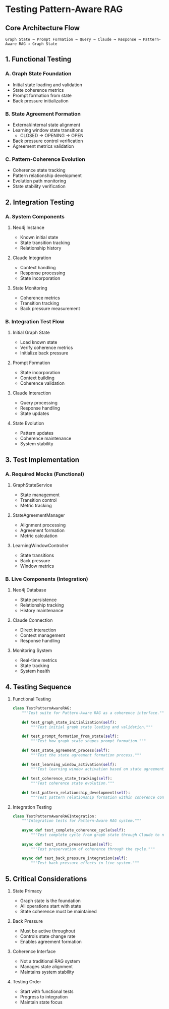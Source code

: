 # Testing Pattern-Aware RAG

## Core Architecture Flow
```
Graph State → Prompt Formation → Query → Claude → Response → Pattern-Aware RAG → Graph State
```

## 1. Functional Testing

### A. Graph State Foundation
- Initial state loading and validation
- State coherence metrics
- Prompt formation from state
- Back pressure initialization

### B. State Agreement Formation
- External/internal state alignment
- Learning window state transitions
  - CLOSED → OPENING → OPEN
- Back pressure control verification
- Agreement metrics validation

### C. Pattern-Coherence Evolution
- Coherence state tracking
- Pattern relationship development
- Evolution path monitoring
- State stability verification

## 2. Integration Testing

### A. System Components
1. Neo4j Instance
   - Known initial state
   - State transition tracking
   - Relationship history

2. Claude Integration
   - Context handling
   - Response processing
   - State incorporation

3. State Monitoring
   - Coherence metrics
   - Transition tracking
   - Back pressure measurement

### B. Integration Test Flow
1. Initial Graph State
   - Load known state
   - Verify coherence metrics
   - Initialize back pressure

2. Prompt Formation
   - State incorporation
   - Context building
   - Coherence validation

3. Claude Interaction
   - Query processing
   - Response handling
   - State updates

4. State Evolution
   - Pattern updates
   - Coherence maintenance
   - System stability

## 3. Test Implementation

### A. Required Mocks (Functional)
1. GraphStateService
   - State management
   - Transition control
   - Metric tracking

2. StateAgreementManager
   - Alignment processing
   - Agreement formation
   - Metric calculation

3. LearningWindowController
   - State transitions
   - Back pressure
   - Window metrics

### B. Live Components (Integration)
1. Neo4j Database
   - State persistence
   - Relationship tracking
   - History maintenance

2. Claude Connection
   - Direct interaction
   - Context management
   - Response handling

3. Monitoring System
   - Real-time metrics
   - State tracking
   - System health

## 4. Testing Sequence

1. Functional Testing
   ```python
   class TestPatternAwareRAG:
       """Test suite for Pattern-Aware RAG as a coherence interface."""
       
       def test_graph_state_initialization(self):
           """Test initial graph state loading and validation."""
           
       def test_prompt_formation_from_state(self):
           """Test how graph state shapes prompt formation."""
           
       def test_state_agreement_process(self):
           """Test the state agreement formation process."""
           
       def test_learning_window_activation(self):
           """Test learning window activation based on state agreement."""
           
       def test_coherence_state_tracking(self):
           """Test coherence state evolution."""
           
       def test_pattern_relationship_development(self):
           """Test pattern relationship formation within coherence context."""
   ```

2. Integration Testing
   ```python
   class TestPatternAwareRAGIntegration:
       """Integration tests for Pattern-Aware RAG system."""
       
       async def test_complete_coherence_cycle(self):
           """Test complete cycle from graph state through Claude to new state."""
           
       async def test_state_preservation(self):
           """Test preservation of coherence through the cycle."""
           
       async def test_back_pressure_integration(self):
           """Test back pressure effects in live system."""
   ```

## 5. Critical Considerations

1. State Primacy
   - Graph state is the foundation
   - All operations start with state
   - State coherence must be maintained

2. Back Pressure
   - Must be active throughout
   - Controls state change rate
   - Enables agreement formation

3. Coherence Interface
   - Not a traditional RAG system
   - Manages state alignment
   - Maintains system stability

4. Testing Order
   - Start with functional tests
   - Progress to integration
   - Maintain state focus
